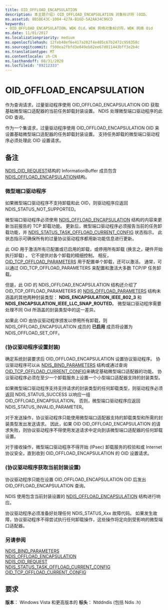 ```yaml
---
title: OID_OFFLOAD_ENCAPSULATION
description: 本主题介绍) OID_OFFLOAD_ENCAPSULATION 对象标识符 (OID。
ms.assetid: 8B5BE43C-1004-427A-B16D-5A2AA34C96CD
keywords:
- OID_OFFLOAD_ENCAPSULATION，WDK Oid，WDK 网络对象标识符，WDK 网络 Oid
ms.date: 11/01/2017
ms.localizationpriority: medium
ms.openlocfilehash: 12feb48ef6e417a202f4e405c67b2472c958358c
ms.sourcegitcommit: f500ea2fbfd3e849eb82ee67d011443bff3e2b4c
ms.translationtype: MT
ms.contentlocale: zh-CN
ms.lasthandoff: 08/31/2020
ms.locfileid: "89212333"
---
```

# <a name="oid_offload_encapsulation"></a>OID_OFFLOAD_ENCAPSULATION

作为查询请求，过量驱动程序使用 OID_OFFLOAD_ENCAPSULATION OID 获取基础微型端口适配器的当前任务卸载封装设置。 NDIS 处理微型端口驱动程序的此 OID 查询。

作为一个集请求，过量驱动程序使用 OID_OFFLOAD_ENCAPSULATION OID 来设置基础微型端口适配器的任务卸载封装设置。 支持任务卸载的微型端口驱动程序必须处理此 OID 设置请求。

## <a name="remarks"></a>备注

[NDIS_OID_REQUEST](/windows-hardware/drivers/ddi/ndis/ns-ndis-_ndis_oid_request)结构的 InformationBuffer 成员包含[NDIS_OFFLOAD_ENCAPSULATION](/windows-hardware/drivers/ddi/ndis/ns-ndis-_ndis_offload_encapsulation)结构。

### <a name="miniport-drivers"></a>微型端口驱动程序

如果微型端口驱动程序不支持卸载和此 OID，则驱动程序应返回 NDIS_STATUS_NOT_SUPPORTED。

微型端口驱动程序必须使用 [NDIS_OFFLOAD_ENCAPSULATION](/windows-hardware/drivers/ddi/ndis/ns-ndis-_ndis_offload_encapsulation) 结构的内容来更新当前报告的 TCP 卸载功能。 更新后，微型端口驱动程序必须报告当前的任务卸载功能，并 [NDIS_STATUS_TASK_OFFLOAD_CURRENT_CONFIG](ndis-status-task-offload-current-config.md) 状态指示。 此状态指示可确保所有的过量协议驱动程序都用新功能信息进行更新。

此 OID 用于激活所有已配置或已启用的卸载，或停用所有卸载 (换言之，硬件开始执行卸载) 。 它不提供对各个卸载的精细控制。 相反， [OID_TCP_OFFLOAD_PARAMETERS](oid-tcp-offload-parameters.md) 用于配置单个卸载，还可以激活。 通常，可以通过 OID_TCP_OFFLOAD_PARAMETERS 来配置和激活大多数 TCP/IP 任务卸载。

但是，此 OID 的 NDIS_OFFLOAD_ENCAPSULATION 结构还介绍了 OID_TCP_OFFLOAD_PARAMETERS 的 [NDIS_OFFLOAD_PARAMETERS](/windows-hardware/drivers/ddi/ntddndis/ns-ntddndis-_ndis_offload_parameters) 结构未涵盖的其他两种封装类型： **NDIS_ENCAPSULATION_IEEE_802_3** 和 **NDIS_ENCAPSULATION_IEEE_LLC_SNAP_ROUTED**。 微型端口驱动程序需要处理不同 Oid 所涵盖的封装类型中的这一差异。

如果此 OID 由协议驱动程序颁发以停用所有卸载，则 NDIS_OFFLOAD_ENCAPSULATION 成员的 **已启用** 成员将设置为 NDIS_OFFLOAD_SET_OFF。

### <a name="setting-encapsulation-protocol-drivers"></a> (协议驱动程序设置封装) 

确定系统封装要求后 OID_OFFLOAD_ENCAPSULATION 设置协议驱动程序。 协议驱动程序可以从 [NDIS_BIND_PARAMETERS](/windows-hardware/drivers/ddi/ndis/ns-ndis-_ndis_bind_parameters) 结构或通过查询 [OID_TCP_OFFLOAD_CURRENT_CONFIG](oid-tcp-offload-current-config.md)来确定基础微型端口适配器的功能。 协议驱动程序必须在至少一个卸载服务上设置一个小型端口适配器支持的封装类型。

如果微型端口驱动程序支持支持请求的封装类型的任何卸载类型，则驱动程序必须返回 NDIS_STATUS_SUCCESS 以响应一组 OID_OFFLOAD_ENCAPSULATION。 否则，微型端口驱动程序应返回 NDIS_STATUS_INVALID_PARAMETER。

对于发送操作，协议驱动程序只能使用微型端口适配器支持的卸载类型和所需的封装类型发出发送请求。 因此，如果 OID OID_OFFLOAD_ENCAPSULATION 的请求失败，则协议驱动程序不得使用发送请求中定向到该微型端口适配器的任何卸载设置。

对于接收操作，微型端口驱动程序不得开始 (IPsec) 卸载服务的校验和或 Internet 协议安全，直到收到 OID_OFFLOAD_ENCAPSULATION 的 OID 设置请求。

### <a name="obtaining-current-encapsulation-settings-protocol-drivers"></a> (协议驱动程序获取当前封装设置) 

协议驱动程序只能在设置 OID_OFFLOAD_ENCAPSULATION OID 后发出 OID_OFFLOAD_ENCAPSULATION 查询。

NDIS 使用包含当前封装设置的 [NDIS_OFFLOAD_ENCAPSULATION](/windows-hardware/drivers/ddi/ndis/ns-ndis-_ndis_offload_encapsulation) 结构进行响应。

协议驱动程序必须准备好处理任何 NDIS_STATUS_Xxx 故障代码。 如果发生故障，协议驱动程序不得尝试执行任何卸载操作，这些操作将定向到受影响的微型端口适配器。

### <a name="see-also"></a>另请参阅

[NDIS_BIND_PARAMETERS](/windows-hardware/drivers/ddi/ndis/ns-ndis-_ndis_bind_parameters)  
[NDIS_OFFLOAD_ENCAPSULATION](/windows-hardware/drivers/ddi/ndis/ns-ndis-_ndis_offload_encapsulation)  
[NDIS_OID_REQUEST](/windows-hardware/drivers/ddi/ndis/ns-ndis-_ndis_oid_request)  
[NDIS_STATUS_TASK_OFFLOAD_CURRENT_CONFIG](ndis-status-task-offload-current-config.md)  
[OID_TCP_OFFLOAD_CURRENT_CONFIG](oid-tcp-offload-current-config.md)

## <a name="requirements"></a>要求

**版本**： Windows Vista 和更高版本的 **标头**： Ntddndis (包括 Ndis .h) 